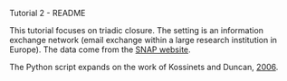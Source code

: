 Tutorial 2 - README

This tutorial focuses on triadic closure. The setting is an information
exchange network (email exchange within a large research institution in
Europe). The data come from the 
[SNAP website](https://snap.stanford.edu/data/email-Eu-core-temporal.html).

The Python script expands on the work of Kossinets and Duncan, 
[2006](https://science.sciencemag.org/content/311/5757/88).